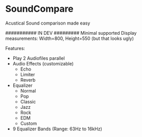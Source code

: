 # SoundCompare
Acustical Sound comparison made easy

########### IN DEV #########
Minimal supported Display measurements: Width=800, Height=550 (but that looks ugly)

Features:
- Play 2 Audiofiles parallel
- Audio Effects (customizable)
    - Echo
    - Limiter
    - Reverb
- Equalizer
    - Normal
    - Pop
    - Classic
    - Jazz
    - Rock
    - EDM
    - Custom
- 9 Equalizer Bands (Range: 63Hz to 16kHz)
